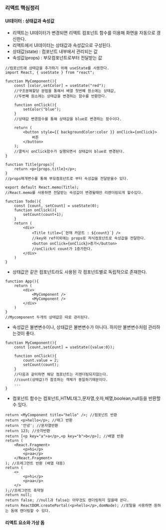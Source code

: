### 리액트 핵심정리

#### UI데이터 : 상태값과 속성값
- 리액트는 UI데이터가 변경되면 리액트 컴포넌트 함수를 이용해 화면을 자동으로 갱신한다.
- 리액트에서 UI데이터는 상태값과 속성값으로 구성된다.
- 상태값(state) : 컴포넌트 내부에서 관리되는 값
- 속성값(props) : 부모컴포넌트로부터 전달받는 값
```
//컴포넌트에 상태값을 추가하기 위해 useState를 사용한다.
import React, { useState } from "react";

function MyComponent(){
    const [color,setColor] = useState("red");
    //구조분해할당 문법을 통해서 배열 첫번쨰 원소에는 상태값,
    //두번째 원소에는 상태값을 변경하는 함수를 반환한다.

    function onClick(){
        setColor("blue");
    }
    //상태값 변경함수를 통해 상태값을 blue로 변경하는 함수이다.

    return (
        <button style={{ backgroundColor:color }} onClick={onClick}>
            버튼
        </button>
    );
    //클릭시 onClick함수가 실행되면서 상태값이 blue로 변경된다.
}
```

```
function Title(props){
    return <p>{props.title}</p>;
} 
//props매개변수를 통해 부모컴포넌트로 부터 속성값을 전달받을수 있다.

export default React.memo(Title);
//React.memo를 사용하면 전달받는 속성값이 변경될때만 리렌더링되게 할수있다.
```
```
function Todo(){
    const [count, setCount] = useState(0);
    function onClick(){
        setCount(count+1);
    }
    return (
        <div>
            <Title title={`현재 카운트 : ${count}`} />
            //key와 ref이외에는 props로 자식컴포넌트로 속성값을 전달한다.
            <button onClick={onClick}>증가</button>
            //onClick시 count가 1증가한다.
        </div>
    )
}
```

- 상태값은 같은 컴포넌트라도 사용된 각 컴포넌트별로 독립적으로 존재한다.
```
function App(){
    return (
        <div>
            <MyComponent />
            <MyComponent />
        </div>
    )
}
//Mycomponent 두개의 상태값은 따로 관리된다.
```

- 속성값은 불변변수이나, 상태값은 불변변수가 아니다. 하지만 불변변수처럼 관리하는것이 좋다.
```
function MyComponent(){
    const [count,setCount] = useState({value:0});

    function onClick(){
        count.value = 2;
        setCount(count);
    }
    //다음과 같이하면 해당 컴포넌트는 리렌더링되지않는다.
    //count(상태값)가 참조하는 객체가 동일하기때문이다.
    ...
}
```

- 컴포넌트 함수는 컴포넌트,HTML태그,문자열,숫자,배열,boolean,null등을 반환할수 있다.
```
return <MyComponent title="hello" />; //컴포넌트 반환
return <p>hello</p>; //태그 반환
return '안녕'; //문자열반환
return 123; //숫자반환
return [<p key="a">a</p>,<p key="b">b</p>]; //배열 반환
return (
    <React.Fragment>
        <p>hi</p>
        <p>aa</p>
    </React.Fragment>
); //프레그먼트 반환 (배열 대용)
return (
    <>
        <p>hi</p>
        <p>aa</p>
    </>
);//프레그먼트 축약형
return null;
return false; //null과 false는 아무것도 렌더링하지 않을때 쓴다.
return ReactDOM.createPortal(<p>hello</p>,domNode); //포탈을 사용하면 원하는 돔에 렌더링할 수 있다.
```

#### 리액트 요소와 가상 돔
